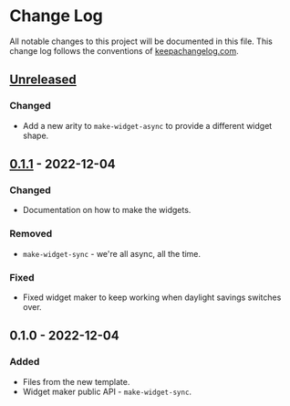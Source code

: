 # Change Log
All notable changes to this project will be documented in this file. This change log follows the conventions of [keepachangelog.com](http://keepachangelog.com/).

## [Unreleased]
### Changed
- Add a new arity to `make-widget-async` to provide a different widget shape.

## [0.1.1] - 2022-12-04
### Changed
- Documentation on how to make the widgets.

### Removed
- `make-widget-sync` - we're all async, all the time.

### Fixed
- Fixed widget maker to keep working when daylight savings switches over.

## 0.1.0 - 2022-12-04
### Added
- Files from the new template.
- Widget maker public API - `make-widget-sync`.

[Unreleased]: https://sourcehost.site/your-name/rock-paper-scissor/compare/0.1.1...HEAD
[0.1.1]: https://sourcehost.site/your-name/rock-paper-scissor/compare/0.1.0...0.1.1
